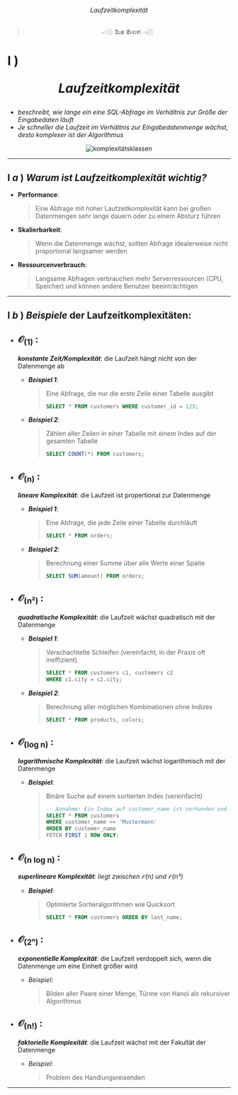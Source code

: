 ###### <div align="center"> Laufzeitkomplexität </div>
> <p align="center"> 👉🏼 𝕿𝔬𝖕 𝕾𝔢𝖈𝔯𝖊𝔱 👈🏼 </p>
<!--
> [!WARNING]
> <details>  
>  <summary align="center"> 👉🏼 𝕿𝔬𝖕 𝕾𝔢𝖈𝔯𝖊𝔱 👈🏼 🖱️<sup><sub color="red">click</sub></sup> </summary>  
>  
> ![sequenzen-erstellen](./img/seq_q01.png)
> ![nextval-currval](./img/seq_q02.png)
> ![cache-option](./img/seq_q03.png)
> ![nocycle-hit-end](./img/seq_q04.png) 
> ![workaround](./img/seq_q05.png)
> 
> </details>
-->
<!-- LAUFZEIT KOMPLEXITÄT -->

# **Ⅰ** ) <p align="center"> ***Laufzeitkomplexität*** </p>
   - *beschreibt, wie lange ein eine SQL-Abfrage im Verhältnis zur Größe der Eingabedaten läuft*  
   - *Je schneller die Laufzeit im Verhältnis zur Eingabedatenmenge wächst, desto komplexer ist der Algorithmus*

<div align="center">
   
![komplexitätsklassen](./img/komplexitätsklassen.png)
</div>

---    
## **Ⅰ** ***a*** ) *Warum ist Laufzeitkomplexität wichtig?*
   - **Performance**:
     > Eine Abfrage mit hoher Laufzeitkomplexität kann bei großen Datenmengen sehr lange dauern oder zu einem Absturz führen
   - **Skalierbarkeit**:
     > Wenn die Datenmenge wächst, sollten Abfrage idealerweise nicht proportional langsamer werden
   - **Ressourcenverbrauch**:
     > Langsame Abfragen verbrauchen mehr Serverressourcen (CPU, Speicher) und können andere Benutzer beeinträchtigen

---
## **Ⅰ** ***b*** ) *Beispiele* der Laufzeitkomplexitäten:
   - ## 𝒪<sub>(1)</sub> :
       ***konstante Zeit/Komplexität***: die Laufzeit hängt nicht von der Datenmenge ab
       - ***Beispiel 1***:
         > Eine Abfrage, die nur die erste Zeile einer Tabelle ausgibt
         > ```sql
         > SELECT * FROM customers WHERE customer_id = 123;
         > ```
       - ***Beispiel 2***:
         > Zählen aller Zeilen in einer Tabelle mit einem Index auf der gesamten Tabelle
         > ```sql
         > SELECT COUNT(*) FROM customers;
         > ```

   - ## 𝒪<sub>(n)</sub> :
       ***lineare Komplexität***: die Laufzeit ist propertional zur Datenmenge
       - ***Beispiel 1***:
         > Eine Abfrage, die jede Zeile einer Tabelle durchläuft
         > ```sql
         > SELECT * FROM orders;
         > ```
       - ***Beispiel 2***:
         > Berechnung einer Summe über alle Werte einer Spalte
         > ```sql
         > SELECT SUM(amount) FROM orders;
         > ```

   - ## 𝒪<sub>(n²)</sub> :
       ***quadratische Komplexität***: die Laufzeit wächst quadratisch mit der Datenmenge
       - ***Beispiel 1***:
         > Verschachtelte Schleifen (vereinfacht, in der Praxis oft ineffizient)
         > ```sql
         > SELECT * FROM customers c1, customers c2
         > WHERE c1.city = c2.city;
         > ```
       - ***Beispiel 2***:
         > Berechnung aller möglichen Kombinationen ohne Indizes
         > ```sql
         > SELECT * FROM products, colors;
         > ```    	
     
   - ## 𝒪<sub>(log n)</sub> :
       ***logarithmische Komplexität***: die Laufzeit wächst logarithmisch mit der Datenmenge
       - ***Beispiel***:
         > Binäre Suche auf einem sortierten Index (vereinfacht)
         > ```sql
         > -- Annahme: Ein Index auf customer_name ist vorhanden und sortiert
         > SELECT * FROM customers
         > WHERE customer_name >= 'Mustermann'
         > ORDER BY customer_name
         > FETCH FIRST 1 ROW ONLY;
         > ```
         
   - ## 𝒪<sub>(n log n)</sub> :
       ***superlineare Komplexität***: *liegt zwischen 𝒪(n) und 𝒪(n²)* 
       - ***Beispiel***:
         > Optimierte Sortieralgorithmen wie Quicksort
         > ```sql
         > SELECT * FROM customers ORDER BY last_name;
         > ```

   - ## 𝒪<sub>(2ⁿ)</sub> :
       ***exponentielle Komplexität***: die Laufzeit verdoppelt sich, wenn die Datenmenge um eine Einheit größer wird
       - *Beispiel*:
         > Bilden aller Paare einer Menge, Türme von Hanoi als rekursiver Algorithmus
 
   - ## 𝒪<sub>(n!)</sub> :
       ***faktorielle Komplexität***: die Laufzeit wächst mit der Fakultät der Datenmenge
       - *Beispiel*:
         > Problem des Handlungsreisenden 

---
